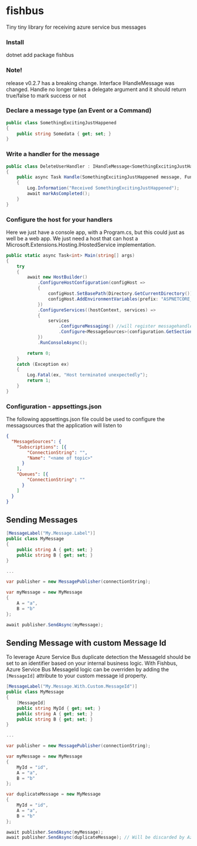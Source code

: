 # fishbus
Tiny tiny library for receiving azure service bus messages

### Install
dotnet add package fishbus

### Note!
release v0.2.7 has a breaking change.
Interface IHandleMessage was changed.
Handle no longer takes a delegate argument and it should return true/false to mark success or not

### Declare a message type (an Event or a Command)
```c#
public class SomethingExcitingJustHappened
{
    public string Somedata { get; set; }
}
```

### Write a handler for the message
```c#
public class DeleteUserHandler : IHandleMessage<SomethingExcitingJustHappened>
{
    public async Task Handle(SomethingExcitingJustHappened message, Func<Task> markAsCompleted)
    {
        Log.Information("Received SomethingExcitingJustHappened");
        await markAsCompleted();
    }
}
```

### Configure the host for your handlers 
Here we just have a console app, with a Program.cs, but this could just as well be a web app.
We just need a host that can host a Microsoft.Extensions.Hosting.IHostedService implementation.

```c#
public static async Task<int> Main(string[] args)
{
    try
    {
        await new HostBuilder()
            .ConfigureHostConfiguration(configHost =>
            {
                configHost.SetBasePath(Directory.GetCurrentDirectory());
                configHost.AddEnvironmentVariables(prefix: "ASPNETCORE_");
            })
            .ConfigureServices((hostContext, services) =>
            {
                services
                    .ConfigureMessaging() //will register messagehandlers from current assembly
                    .Configure<MessageSources>(configuration.GetSection("MessageSources")); //register the MessageSources
            })
            .RunConsoleAsync();

        return 0;
    }
    catch (Exception ex)
    {
        Log.Fatal(ex, "Host terminated unexpectedly");
        return 1;
    }    
}
```

### Configuration - appsettings.json
The following appsettings.json file could be used to configure the messagsources that the application will listen to

```json
{
  "MessageSources": {
    "Subscriptions": [{
        "ConnectionString": "",
        "Name": "<name of topic>"
      }
    ],
    "Queues": [{
        "ConnectionString": ""
      }
    ]
  }  
}
```

## Sending Messages

```csharp
[MessageLabel("My.Message.Label")]
public class MyMessage
{
    public string A { get; set; }
    public string B { get; set; }
}

...

var publisher = new MessagePublisher(connectionString);

var myMessage = new MyMessage 
{
    A = "a",
    B = "b"
};

await publisher.SendAsync(myMessage);

```

## Sending Message with custom Message Id

To leverage Azure Service Bus duplicate detection the MessageId should be set to an identifier based on your internal business logic. With Fishbus, Azure Service Bus MessageId logic can be overriden by adding the ```[MessageId]``` attribute to your custom message id property.

```csharp
[MessageLabel("My.Message.With.Custom.MessageId")]
public class MyMessage
{
    [MessageId]
    public string MyId { get; set; }
    public string A { get; set; }
    public string B { get; set; }
}

...

var publisher = new MessagePublisher(connectionString);

var myMessage = new MyMessage 
{
    MyId = "id",
    A = "a",
    B = "b"
};

var duplicateMessage = new MyMessage
{
    MyId = "id",	
    A = "a",
    B = "b"
};

await publisher.SendAsync(myMessage);
await publisher.SendAsync(duplicateMessage); // Will be discarded by Azure Service Bus if duplicate detection activated and message sent within the duplicate detection history window.
```

